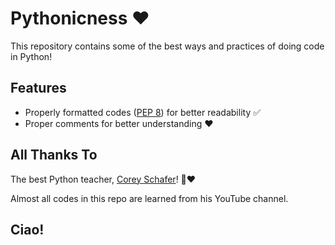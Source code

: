 # Pythonicness ❤

This repository contains some of the best ways and practices of doing code in Python!


## Features

- Properly formatted codes ([PEP 8](https://www.python.org/dev/peps/pep-0008/)) for better readability ✅
- Proper comments for better understanding ❤


## All Thanks To

The best Python teacher, [Corey Schafer](https://www.youtube.com/c/Coreyms)! 🙌❤️

Almost all codes in this repo are learned from his YouTube channel.


## Ciao!
